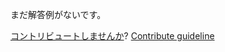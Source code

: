 
まだ解答例がないです。

[コントリビュートしませんか](https://github.com/BFEdev/BFE.dev-solutions/blob/main/quiz/hoisting-i_ja.md)?  [Contribute guideline](https://github.com/BFEdev/BFE.dev-solutions#how-to-contribute)
